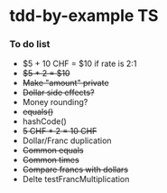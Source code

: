 # tdd-by-example TS

### To do list

- $5 + 10 CHF = $10 if rate is 2:1
- ~~$5 * 2 = $10~~
- ~~Make "amount" private~~
- ~~Dollar side effects?~~
- Money rounding?
- ~~equals()~~
- hashCode()
- ~~5 CHF * 2 = 10 CHF~~
- Dollar/Franc duplication
- ~~Common equals~~
- ~~Common times~~
- ~~Compare francs with dollars~~
- Delte testFrancMultiplication